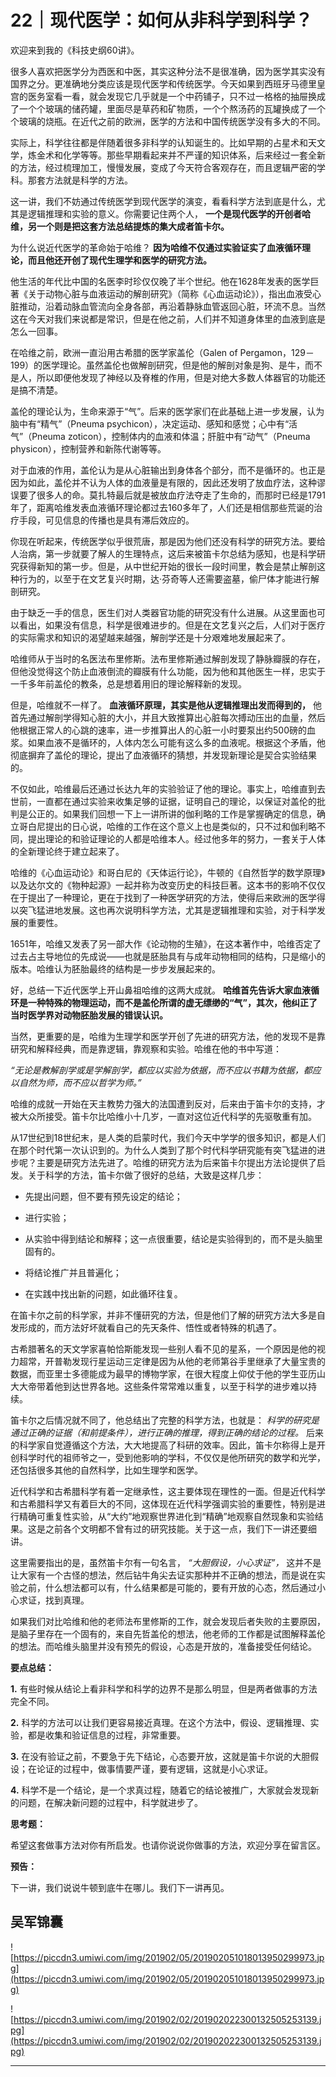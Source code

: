 # 22｜现代医学：如何从非科学到科学？

欢迎来到我的《科技史纲60讲》。

很多人喜欢把医学分为西医和中医，其实这种分法不是很准确，因为医学其实没有国界之分。更准确地分类应该是现代医学和传统医学。今天如果到西班牙马德里皇宫的医务室看一看，就会发现它几乎就是一个中药铺子，只不过一格格的抽屉换成了一个个玻璃的储药罐，里面尽是草药和矿物质，一个个熬汤药的瓦罐换成了一个个玻璃的烧瓶。在近代之前的欧洲，医学的方法和中国传统医学没有多大的不同。

实际上，科学往往都是伴随着很多非科学的认知诞生的。比如早期的占星术和天文学，炼金术和化学等等。那些早期看起来并不严谨的知识体系，后来经过一套全新的方法，经过梳理加工，慢慢发展，变成了今天符合客观存在，而且逻辑严密的学科。那套方法就是科学的方法。

这一讲，我们不妨通过传统医学到现代医学的演变，看看科学方法到底是什么，尤其是逻辑推理和实验的意义。你需要记住两个人， **一个是现代医学的开创者哈维，另一个则是把这套方法总结提炼的集大成者笛卡尔。**

为什么说近代医学的革命始于哈维？ **因为哈维不仅通过实验证实了血液循环理论，而且他还开创了现代生理学和医学的研究方法。**

他生活的年代比中国的名医李时珍仅仅晚了半个世纪。他在1628年发表的医学巨著《关于动物心脏与血液运动的解剖研究》（简称《心血运动论》），指出血液受心脏推动，沿着动脉血管流向全身各部，再沿着静脉血管返回心脏，环流不息。当然这在今天对我们来说都是常识，但是在他之前，人们并不知道身体里的血液到底是怎么一回事。

在哈维之前，欧洲一直沿用古希腊的医学家盖伦（Galen of Pergamon，129－199）的医学理论。虽然盖伦也做解剖研究，但是他的解剖对象是狗、是牛，而不是人，所以即便他发现了神经以及脊椎的作用，但是对绝大多数人体器官的功能还是搞不清楚。

盖伦的理论认为，生命来源于“气”。后来的医学家们在此基础上进一步发展，认为脑中有“精气”（Pneuma psychicon），决定运动、感知和感觉；心中有“活气”（Pneuma zoticon），控制体内的血液和体温；肝脏中有“动气”（Pneuma physicon），控制营养和新陈代谢等等。

对于血液的作用，盖伦认为是从心脏输出到身体各个部分，而不是循环的。也正是因为如此，盖伦并不认为人体的血液量是有限的，因此还发明了放血疗法，这种谬误要了很多人的命。莫扎特最后就是被放血疗法夺走了生命的，而那时已经是1791年了，距离哈维发表血液循环理论都过去160多年了，人们还是相信那些荒诞的治疗手段，可见信息的传播也是具有滞后效应的。

你现在听起来，传统医学似乎很荒唐，那是因为他们还没有科学的研究方法。要给人治病，第一步就要了解人的生理特点，这后来被笛卡尔总结为感知，也是科学研究获得新知的第一步。但是，从中世纪开始的很长一段时间里，教会是禁止解剖这种行为的，以至于在文艺复兴时期，达·芬奇等人还需要盗墓，偷尸体才能进行解剖研究。

由于缺乏一手的信息，医生们对人类器官功能的研究没有什么进展。从这里面也可以看出，如果没有信息，科学是很难进步的。但是在文艺复兴之后，人们对于医疗的实际需求和知识的渴望越来越强，解剖学还是十分艰难地发展起来了。

哈维师从于当时的名医法布里修斯。法布里修斯通过解剖发现了静脉瓣膜的存在，但他没觉得这个防止血液倒流的瓣膜有什么功能，因为他和其他医生一样，忠实于一千多年前盖伦的教条，总是想着用旧的理论解释新的发现。

但是，哈维就不一样了。 **血液循环原理，其实是他从逻辑推理出发而得到的，** 他首先通过解剖学得知心脏的大小，并且大致推算出心脏每次搏动压出的血量，然后他根据正常人的心跳的速率，进一步推算出人的心脏一小时要泵出约500磅的血浆。如果血液不是循环的，人体内怎么可能有这么多的血液呢。根据这个矛盾，他彻底摒弃了盖伦的理论，提出了血液循环的猜想，并发现新理论是契合实验结果的。

不仅如此，哈维最后还通过长达九年的实验验证了他的理论。事实上，哈维直到去世前，一直都在通过实验来收集足够的证据，证明自己的理论，以保证对盖伦的批判是公正的。如果我们回想一下上一讲所讲的伽利略的工作是掌握确定的信息，确立哥白尼提出的日心说，哈维的工作在这个意义上也是类似的，只不过和伽利略不同，提出理论的和验证理论的人都是哈维本人。经过他多年的努力，一套关于人体的全新理论终于建立起来了。

哈维的《心血运动论》和哥白尼的《天体运行论》，牛顿的《自然哲学的数学原理》以及达尔文的《物种起源》一起并称为改变历史的科技巨著。这本书的影响不仅仅在于提出了一种理论，更在于找到了一种医学研究的方法，使得后来欧洲的医学得以突飞猛进地发展。这也再次说明科学方法，尤其是逻辑推理和实验，对于科学发展的重要性。

1651年，哈维又发表了另一部大作《论动物的生殖》，在这本著作中，哈维否定了过去占主导地位的先成说——也就是胚胎具有与成年动物相同的结构，只是缩小的版本。哈维认为胚胎最终的结构是一步步发展起来的。

好，总结一下近代医学上开山鼻祖哈维的这两大成就。 **哈维首先告诉大家血液循环是一种特殊的物理运动，而不是盖伦所谓的虚无缥缈的“气”，其次，他纠正了当时医学界对动物胚胎发展的错误认识。**

当然，更重要的是，哈维为生理学和医学开创了先进的研究方法，他的发现不是靠研究和解释经典，而是靠逻辑，靠观察和实验。哈维在他的书中写道：

 *“无论是教解剖学或是学解剖学，都应以实验为依据，而不应以书籍为依据，都应以自然为师，而不应以哲学为师。”*

哈维的成就一开始在天主教势力强大的法国遭到反对，后来由于笛卡尔的支持，才被大众所接受。笛卡尔比哈维小十几岁，一直对这位近代科学的先驱敬重有加。

从17世纪到18世纪末，是人类的启蒙时代，我们今天中学学的很多知识，都是人们在那个时代第一次认识到的。为什么人类到了那个时代科学研究能有突飞猛进的进步呢？主要是研究方法先进了。哈维的研究方法为后来笛卡尔提出方法论提供了启发。关于科学的方法，笛卡尔做了很好的总结，大致是这样几步：

* 先提出问题，但不要有预先设定的结论；

* 进行实验；

* 从实验中得到结论和解释；这一点很重要，结论是实验得到的，而不是头脑里固有的。

* 将结论推广并且普遍化；

* 在实践中找出新的问题，如此循环往复。

在笛卡尔之前的科学家，并非不懂研究的方法，但是他们了解的研究方法大多是自发形成的，而方法好坏就看自己的先天条件、悟性或者特殊的机遇了。

古希腊著名的天文学家喜帕恰斯能发现一些别人看不见的星系，一个原因是他的视力超常，开普勒发现行星运动三定律是因为从他的老师第谷手里继承了大量宝贵的数据，而亚里士多德能成为最早的博物学家，在很大程度上仰仗于他的学生亚历山大大帝带着他到达世界各地。这些条件常常难以重复，以至于科学的进步难以持续。

笛卡尔之后情况就不同了，他总结出了完整的科学方法，也就是： *科学的研究是通过正确的证据（和前提条件），进行正确的推理，得到正确的结论的过程。* 后来的科学家自觉遵循这个方法，大大地提高了科研的效率。因此，笛卡尔称得上是开创科学时代的祖师爷之一，受到他影响的学科，不仅仅是他所研究的数学和光学，还包括很多其他的自然科学，比如生理学和医学。

近代科学和古希腊科学有着一定继承性，这主要体现在理性的一面。但是近代科学和古希腊科学又有着巨大的不同，这体现在近代科学强调实验的重要性，特别是进行精确可重复性实验，从“大约”地观察世界进化到“精确”地观察自然现象和实验结果。这是之前各个文明都不曾有过的研究技能。关于这一点，我们下一讲还要细讲。

这里需要指出的是，虽然笛卡尔有一句名言， *“大胆假设，小心求证”，* 这并不是让大家有一个古怪的想法，然后钻牛角尖去证实那种并不正确的想法，而是说在实验之前，什么想法都可以有，什么结果都是可能的，要有开放的心态，然后通过小心求证，找到真理。

如果我们对比哈维和他的老师法布里修斯的工作，就会发现后者失败的主要原因，是脑子里存在一个固有的，来自先哲盖伦的想法，他老师的工作都是试图解释盖伦的想法。而哈维头脑里并没有预先的假设，心态是开放的，准备接受任何结论。

 **要点总结：**

 **1.** 有些时候从结论上看非科学和科学的边界不是那么明显，但是两者做事的方法完全不同。

 **2.** 科学的方法可以让我们更容易接近真理。在这个方法中，假设、逻辑推理、实验，都是收集和验证信息的过程，非常重要。

 **3.** 在没有验证之前，不要急于先下结论，心态要开放，这就是笛卡尔说的大胆假设；在论证的过程中，做事情要严谨，要有逻辑，这就是小心求证。

 **4.** 科学不是一个结论，是一个求真过程，随着它的结论被推广，大家就会发现新的问题，在解决新问题的过程中，科学就进步了。

 **思考题：**

希望这套做事方法对你有所启发。也请你说说你做事的方法，欢迎分享在留言区。

 **预告：**

下一讲，我们说说牛顿到底牛在哪儿。我们下一讲再见。

## 吴军锦囊

![https://piccdn3.umiwi.com/img/201902/05/201902051018013950299973.jpg](https://piccdn3.umiwi.com/img/201902/05/201902051018013950299973.jpg)

![https://piccdn3.umiwi.com/img/201902/02/201902022300132505253139.jpg](https://piccdn3.umiwi.com/img/201902/02/201902022300132505253139.jpg)

---
